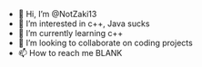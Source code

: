 - 👋 Hi, I’m @NotZaki13
- 👀 I’m interested in c++, Java sucks
- 🌱 I’m currently learning c++
- 💞️ I’m looking to collaborate on coding projects
- 📫 How to reach me BLANK

<!---
NotZaki13/NotZaki13 is a ✨ special ✨ repository because its `README.md` (this file) appears on your GitHub profile.
You can click the Preview link to take a look at your changes.
--->
